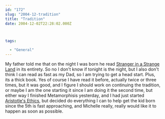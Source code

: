 ```yaml
---
id: "172"
slug: "2004-12-tradition"
title: "Tradition"
date: 2004-12-02T22:28:02.000Z



tags:

  - "General"
---
```

<div class="sqs-html-content">
  <p>My father told me that on the night I was born he read <a href="http://www.amazon.com/gp/redirect.html?tag=logicaldiscon-20&location=/exec/obidos/ASIN/0441788386%3FSubscriptionId=048656PF073H3HPEQ4G2" title="View product details at Amazon">Stranger in a Strange Land</a> in its entirety.  So no I don't know if tonight is the night, but I also don't think I can read as fast as my Dad, so I am trying to get a head start.  Plus, its a thick book.
Yes of course I have read it before, actually twice or three times, but it was good, and I figure I should work on continuing the tradition, or maybe I am the one starting it since I am doing it the second time, but either way I finished Metamorphisis yesterday, and I had just started <a href="http://www.gutenberg.org/etext/8438">Aristotle's Ethics</a>, but decided do everything I can to help get the kid born since the 5th is fast approaching, and Michelle really, really would like it to happen as soon as possible.</p>
</div>
